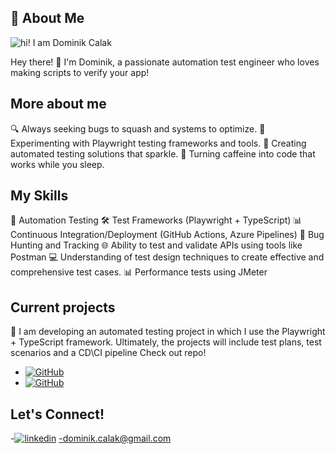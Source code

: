 
## 🚀 About Me
![hi! I am Dominik Calak](https://github.com/DominikCLK/cypress-project/assets/75272795/ae9eddd4-9083-4a09-98ea-e1a0b9c3c87b)

Hey there! 👋 I'm Dominik, a passionate automation test engineer who loves making scripts to verify your app!


## More about me

🔍 Always seeking bugs to squash and systems to optimize.
🧪 Experimenting with Playwright testing frameworks and tools.
🌟 Creating automated testing solutions that sparkle.
🚀 Turning caffeine into code that works while you sleep.

## My Skills

🤖 Automation Testing
🛠️ Test Frameworks (Playwright + TypeScript)
📊 Continuous Integration/Deployment (GitHub Actions, Azure Pipelines)
🐛 Bug Hunting and Tracking
🌐 Ability to test and validate APIs using tools like Postman
💻 Understanding of test design techniques to create effective and comprehensive test cases.
📊 Performance tests using JMeter

## Current projects

🧠 I am developing an automated testing project in which I use the Playwright + TypeScript framework. Ultimately, the projects will include test plans, test scenarios and a CD\CI pipeline
Check out repo! 
- [![GitHub](https://img.shields.io/badge/GitHub-181717?style=for-the-badge&logo=github&logoColor=white)](https://github.com/DominikCLK/Automation-tests-project-Playwright)
- [![GitHub](https://img.shields.io/badge/GitHub-181717?style=for-the-badge&logo=github&logoColor=white)](https://github.com/DominikCLK/Demo-Bank-Project)


## Let's Connect!
-[![linkedin](https://img.shields.io/badge/linkedin-0A66C2?style=for-the-badge&logo=linkedin&logoColor=white)](https://www.linkedin.com/in/dominik-calak/)
-dominik.calak@gmail.com
